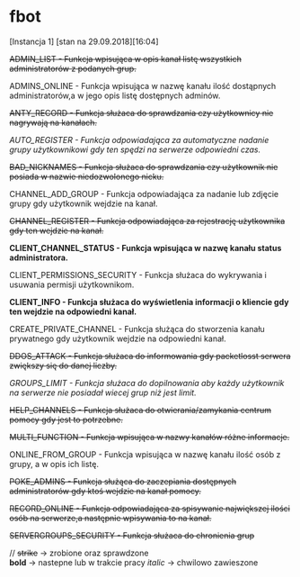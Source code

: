 # fbot

[Instancja 1] [stan na 29.09.2018][16:04]


~~ADMIN_LIST - Funkcja wpisująca w opis kanał listę wszystkich administratorów z podanych grup.~~

ADMINS_ONLINE - Funkcja wpisująca w nazwę kanału ilość dostąpnych administratorów,a w jego opis listę dostępnych adminów.  

~~ANTY_RECORD - Funkcja służaca do sprawdzania czy użytkownicy nie nagrywają na kanałach.~~    

*AUTO_REGISTER - Funkcja odpowiadająca za automatyczne nadanie grupy użytkownikowi gdy ten spędzi na serwerze odpowiedni czas.*     

~~BAD_NICKNAMES - Funkcja służaca do sprawdzania czy użytkownik nie posiada w nazwie niedozwolonego nicku.~~  

CHANNEL_ADD_GROUP - Funkcja odpowiadająca za nadanie lub zdjęcie grupy gdy użytkownik wejdzie na kanał.  

~~CHANNEL_REGISTER - Funkcja odpowiadająca za rejestrację użytkownika gdy ten wejdzie na kanał.~~  

**CLIENT_CHANNEL_STATUS - Funkcja wpisująca w nazwę kanału status administratora.**  

CLIENT_PERMISSIONS_SECURITY - Funkcja służaca do wykrywania i usuwania permisji użytkownikom.  

**CLIENT_INFO - Funkcja służaca do wyświetlenia informacji o kliencie gdy ten wejdzie na odpowiedni kanał.**  

CREATE_PRIVATE_CHANNEL - Funkcja służąca do stworzenia kanału prywatnego gdy użytkownik wejdzie na odpowiedni kanał.  

~~DDOS_ATTACK - Funkcja służaca do informowania gdy packetlosst serwera zwiększy się do danej liczby.~~  

*GROUPS_LIMIT - Funkcja służaca do dopilnowania aby każdy użytkownik na serwerze nie posiadał wiecej grup niż jest limit.*  

~~HELP_CHANNELS - Funkcja służaca do otwierania/zamykania centrum pomocy gdy jest to potrzebne.~~  

~~MULTI_FUNCTION - Funkcja wpisująca w nazwy kanałów różne informacje.~~  

ONLINE_FROM_GROUP - Funkcja wpisująca w nazwę kanału ilość osób z grupy, a w opis ich listę.  

~~POKE_ADMINS - Funkcja służąca do zaczepiania dostępnych administratorów gdy ktoś wejdzie na kanał pomocy.~~  

~~RECORD_ONLINE - Funkcja odpowiadająca za spisywanie największej ilości osób na serwerze,a następnie wpisywania to na kanał.~~  

~~SERVERGROUPS_SECURITY - Funkcja służaca do chronienia grup~~  





//
~~strike~~ -> zrobione oraz sprawdzone  
**bold** -> nastepne lub w trakcie pracy 
*italic* -> chwilowo zawieszone
